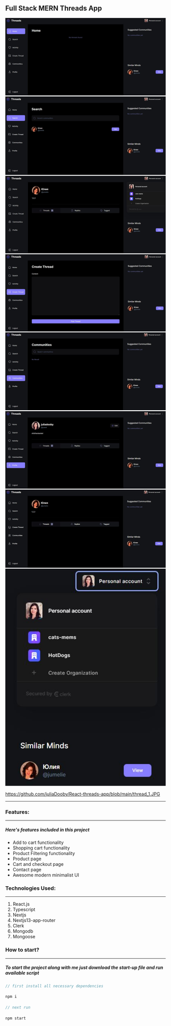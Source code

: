 ## Full Stack MERN Threads App

<div align="center"><img src="https://github.com/juliaDooby/React-threads-app/blob/main/thread_1.JPG" width="100%" height="20%"></img></div>
<div align="center"><img src="https://github.com/juliaDooby/React-threads-app/blob/main/thread_2.JPG" width="100%" height="20%"></img></div>
<div align="center"><img src="https://github.com/juliaDooby/React-threads-app/blob/main/thread_3.JPG" width="100%" height="20%"></img></div>
<div align="center"><img src="https://github.com/juliaDooby/React-threads-app/blob/main/thread_4.JPG" width="100%" height="20%"></img></div>
<div align="center"><img src="https://github.com/juliaDooby/React-threads-app/blob/main/thread_5.JPG" width="100%" height="20%"></img></div>
<div align="center"><img src="https://github.com/juliaDooby/React-threads-app/blob/main/thread_6.JPG" width="100%" height="20%"></img></div>
<div align="center"><img src="https://github.com/juliaDooby/React-threads-app/blob/main/thread_7.JPG" width="100%" height="20%"></img></div>
<div align="center"><img src="https://github.com/juliaDooby/React-threads-app/blob/main/thread_8.JPG" width="100%" height="20%"></img></div>

https://github.com/juliaDooby/React-threads-app/blob/main/thread_1.JPG
<!-- [demo](https://juliadooby.github.io/React-food-delivery-app/) -->
 ---
 
### Features:

---

##### Here's features included in this project

- Add to cart functionality
- Shopping cart functionality
- Product Filtering functionality
- Product page
- Cart and checkout page
- Contact page
- Awesome modern minimalist UI

### Technologies Used:

---

1. React.js
2. Typescript
3. Nextjs
4. Nextjs13-app-router
5. Clerk
6. Mongodb
7. Mongoose
 
### How to start?

---

##### To start the project along with me just download the start-up file and run available script

```javascript
// first install all necessary dependencies

npm i

// next run

npm start

```




<!-- Threads, Next.js app that skyrocketed to 100 million sign-ups in less than 5 days, and dethroned giants like Twitter, ChatGPT, and TikTok to become the fastest-growing app ever!

In this video, you'll:

Master Next.js 13.4 with Server Side Rendering
Learn MongoDB handling of complex schemas, multiple data population
Create beautiful layouts with TailwindCSS
Use Clerk for authentication
Handle file uploads with UploadThing
Explore Shadcn components
Listen to real-time events with webhooks
Understand middleware, API actions, and authorization
Explore & integrate new Next.js layout route groups
Validate data with Zod
Manage forms with react hook form
Create reusable components
Build a solid application architecture
Deploy the application and more! -->
